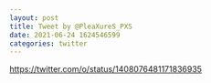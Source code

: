 ```yaml
--- 
layout: post 
title: Tweet by @PleaXureS_PXS 
date: 2021-06-24 1624546599 
categories: twitter 
--- 
```

https://twitter.com/o/status/1408076481171836935
